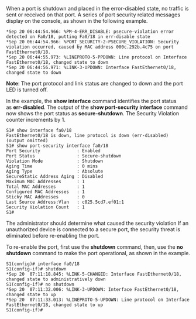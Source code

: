 When a port is shutdown and placed in the error-disabled state, no traffic is sent or received on that port. A series of port security related messages display on the console, as shown in the following example.

```
*Sep 20 06:44:54.966: %PM-4-ERR_DISABLE: psecure-violation error detected on Fa0/18, putting Fa0/18 in err-disable state
*Sep 20 06:44:54.966: %PORT_SECURITY-2-PSECURE_VIOLATION: Security violation occurred, caused by MAC address 000c.292b.4c75 on port FastEthernet0/18.
*Sep 20 06:44:55.973: %LINEPROTO-5-PPDOWN: Line protocol on Interface FastEthernet0/18, changed state to down
*Sep 20 06:44:56.971: %LINK-3-UPDOWN: Interface FastEthernet0/18, changed state to down
```
**Note**: The port protocol and link status are changed to down and the port LED is turned off.

In the example, the **show interface** command identifies the port status as **err-disabled**. The output of the **show port-security interface** command now shows the port status as **secure-shutdown**. The Security Violation counter increments by 1.

```
S1# show interface fa0/18
FastEthernet0/18 is down, line protocol is down (err-disabled) 
(output omitted)
S1# show port-security interface fa0/18
Port Security              : Enabled
Port Status                : Secure-shutdown
Violation Mode             : Shutdown
Aging Time                 : 0 mins
Aging Type                 : Absolute
SecureStatic Address Aging : Disabled
Maximum MAC Addresses      : 1
Total MAC Addresses        : 1
Configured MAC Addresses   : 1
Sticky MAC Addresses       : 0
Last Source Address:Vlan   : c025.5cd7.ef01:1
Security Violation Count   : 1
S1#
```

The administrator should determine what caused the security violation If an unauthorized device is connected to a secure port, the security threat is eliminated before re-enabling the port.

To re-enable the port, first use the **shutdown** command, then, use the **no shutdown** command to make the port operational, as shown in the example.

```
S1(config)# interface fa0/18
S1(config-if)# shutdown
*Sep 20  07:11:18.845: %LINK-5-CHANGED: Interface FastEthernet0/18, changed state to administratively down
S1(config-if)# no shutdown
*Sep 20  07:11:32.006: %LINK-3-UPDOWN: Interface FastEthernet0/18, changed state to up
*Sep 20  07:11:33.013: %LINEPROTO-5-UPDOWN: Line protocol on Interface FastEthernet0/18, changed state to up
S1(config-if)#
```